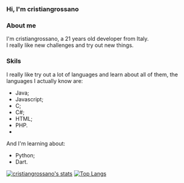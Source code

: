 ### Hi, I'm cristiangrossano

### About me

I'm cristiangrossano, a 21 years old developer from Italy.  
I really like new challenges and try out new things.

### Skils

I really like try out a lot of languages and learn about all of them, the languages I actually know are:

- Java;
- Javascript;
- C;
- C#;
- HTML;
- PHP.
-

And I'm learning about:

- Python;
- Dart.  

[![cristiangrossano's stats](https://github-readme-stats.vercel.app/api?username=cristiangrossano)](https://github.com/anuraghazra/github-readme-stats&theme=radical&count_private=true)
[![Top Langs](https://github-readme-stats.vercel.app/api/top-langs/?username=cristiangrossano)](https://github.com/anuraghazra/github-readme-stats)
